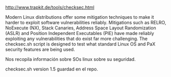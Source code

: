 http://www.trapkit.de/tools/checksec.html

Modern Linux distributions offer some mitigation techniques to make it harder to exploit software vulnerabilities reliably. Mitigations such as RELRO, NoExecute (NX), Stack Canaries, Address Space Layout Randomization (ASLR) and Position Independent Executables (PIE) have made reliably exploiting any vulnerabilities that do exist far more challenging. The checksec.sh script is designed to test what standard Linux OS and PaX security features are being used.


Nos recopila información sobre SOs linux sobre su seguridad.


checksec.sh version 1.5 guardad en el repo.
